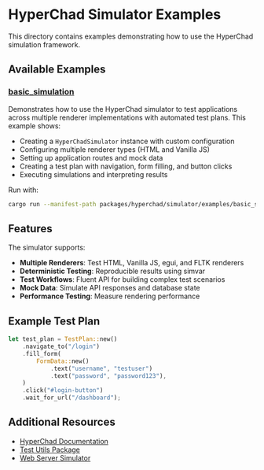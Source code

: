 # HyperChad Simulator Examples

This directory contains examples demonstrating how to use the HyperChad simulation framework.

## Available Examples

### [basic_simulation](basic_simulation/)

Demonstrates how to use the HyperChad simulator to test applications across multiple renderer implementations with automated test plans. This example shows:

- Creating a `HyperChadSimulator` instance with custom configuration
- Configuring multiple renderer types (HTML and Vanilla JS)
- Setting up application routes and mock data
- Creating a test plan with navigation, form filling, and button clicks
- Executing simulations and interpreting results

Run with:

```bash
cargo run --manifest-path packages/hyperchad/simulator/examples/basic_simulation/Cargo.toml --features test-utils
```

## Features

The simulator supports:

- **Multiple Renderers**: Test HTML, Vanilla JS, egui, and FLTK renderers
- **Deterministic Testing**: Reproducible results using simvar
- **Test Workflows**: Fluent API for building complex test scenarios
- **Mock Data**: Simulate API responses and database state
- **Performance Testing**: Measure rendering performance

## Example Test Plan

```rust
let test_plan = TestPlan::new()
    .navigate_to("/login")
    .fill_form(
        FormData::new()
            .text("username", "testuser")
            .text("password", "password123"),
    )
    .click("#login-button")
    .wait_for_url("/dashboard");
```

## Additional Resources

- [HyperChad Documentation](../../../README.md)
- [Test Utils Package](../../test_utils/README.md)
- [Web Server Simulator](../../../web_server/simulator/README.md)
